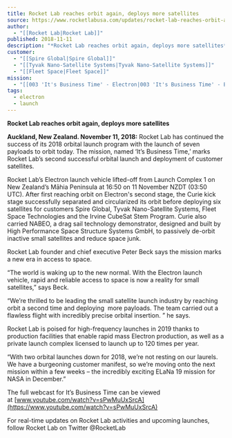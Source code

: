 ```yaml
---
title: Rocket Lab reaches orbit again, deploys more satellites
source: https://www.rocketlabusa.com/updates/rocket-lab-reaches-orbit-again-deploys-more-satellites/
author:
  - "[[Rocket Lab|Rocket Lab]]"
published: 2018-11-11
description: "*Rocket Lab reaches orbit again, deploys more satellites*"
customer:
  - "[[Spire Global|Spire Global]]"
  - "[[Tyvak Nano-Satellite Systems|Tyvak Nano-Satellite Systems]]"
  - "[[Fleet Space|Fleet Space]]"
mission:
  - "[[003 'It's Business Time' - Electron|003 'It's Business Time' - Electron]]"
tags:
  - electron
  - launch
---
```

**Rocket Lab reaches orbit again, deploys more satellites** 

**Auckland, New Zealand. November 11, 2018:** Rocket Lab has continued the success of its 2018 orbital launch program with the launch of seven payloads to orbit today. The mission, named ‘It’s Business Time,’ marks Rocket Lab’s second successful orbital launch and deployment of customer satellites.

Rocket Lab’s Electron launch vehicle lifted-off from Launch Complex 1 on New Zealand’s Māhia Peninsula at 16:50 on 11 November NZDT (03:50 UTC). After first reaching orbit on Electron's second stage, the Curie kick stage successfully separated and circularized its orbit before deploying six satellites for customers Spire Global, Tyvak Nano-Satellite Systems, Fleet Space Technologies and the Irvine CubeSat Stem Program. Curie also carried NABEO, a drag sail technology demonstrator, designed and built by High Performance Space Structure Systems GmbH, to passively de-orbit inactive small satellites and reduce space junk.

Rocket Lab founder and chief executive Peter Beck says the mission marks a new era in access to space.

“The world is waking up to the new normal. With the Electron launch vehicle, rapid and reliable access to space is now a reality for small satellites,” says Beck.

“We’re thrilled to be leading the small satellite launch industry by reaching orbit a second time and deploying  more payloads. The team carried out a flawless flight with incredibly precise orbital insertion. ” he says.

Rocket Lab is poised for high-frequency launches in 2019 thanks to production facilities that enable rapid mass Electron production, as well as a private launch complex licensed to launch up to 120 times per year.  

“With two orbital launches down for 2018, we’re not resting on our laurels. We have a burgeoning customer manifest, so we’re moving onto the next mission within a few weeks – the incredibly exciting ELaNa 19 mission for NASA in December.” 

The full webcast for It’s Business Time can be viewed at [www.youtube.com/watch?v=sPwMuUxSrcA](https://www.youtube.com/watch?v=sPwMuUxSrcA)

For real-time updates on Rocket Lab activities and upcoming launches, follow Rocket Lab on Twitter @RocketLab